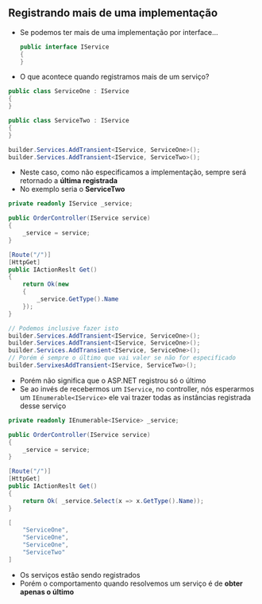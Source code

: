 ## Registrando mais de uma implementação

- Se podemos ter mais de uma implementação por interface...

  ````c#
  public interface IService
  {    
  }
  ````

- O que acontece quando registramos mais de um serviço?

```c#
public class ServiceOne : IService
{
}

public class ServiceTwo : IService
{
}
```

```c#
builder.Services.AddTransient<IService, ServiceOne>();
builder.Services.AddTransient<IService, ServiceTwo>();
```

- Neste caso, como não especificamos a implementação, sempre será retornado a **última registrada**
- No exemplo seria o **ServiceTwo**

````c#
private readonly IService _service;

public OrderController(IService service)
{
    _service = service;
}

[Route("/")]
[HttpGet]
public IActionReslt Get()
{
    return Ok(new
    {
        _service.GetType().Name
    });
}
````

````c#
// Podemos inclusive fazer isto
builder.Services.AddTransient<IService, ServiceOne>();
builder.Services.AddTransient<IService, ServiceOne>();
builder.Services.AddTransient<IService, ServiceOne>();
// Porém é sempre o último que vai valer se não for especificado
builder.ServixesAddTransient<IService, ServiceTwo>();
````

- Porém não significa que o ASP.NET registrou só o último
- Se ao invés de recebermos um `IService`, no controller, nós esperarmos um `IEnumerable<IService>` ele vai trazer todas as instâncias registrada desse serviço

````c#
private readonly IEnumerable<IService> _service;

public OrderController(IService service)
{
    _service = service;
}

[Route("/")]
[HttpGet]
public IActionReslt Get()
{
    return Ok( _service.Select(x => x.GetType().Name));
}

[
    "ServiceOne",
    "ServiceOne",
    "ServiceOne",
    "ServiceTwo"
]
````

- Os serviços estão sendo registrados
- Porém o comportamento quando resolvemos um serviço é de **obter apenas o último**